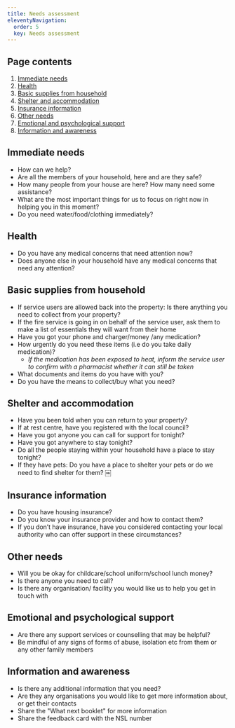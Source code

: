```yaml
---
title: Needs assessment
eleventyNavigation:
  order: 5
  key: Needs assessment
---
```


## Page contents

1. [Immediate needs](#immediate-needs)
2. [Health](#health)
3. [Basic supplies from household](#basic-supplies-from-household)
4. [Shelter and accommodation](#shelter-and-accommodation)
5. [Insurance information](#insurance-information)
6. [Other needs](#other-needs)
7. [Emotional and psychological support](#emotional-and-psychological-support)
8. [Information and awareness](#information-and-awareness)

## Immediate needs

* How can we help?
* Are all the members of your household, here and are they safe?
* How many people from your house are here? How many need some assistance?
* What are the most important things for us to focus on right now in helping you in this moment?
* Do you need water/food/clothing immediately?

## Health

* Do you have any medical concerns that need attention now?
* Does anyone else in your household have any medical concerns that need any attention?

## Basic supplies from household

* If service users are allowed back into the property: Is there anything you need to collect from your property?
* If the fire service is going in on behalf of the service user, ask them to make a list of essentials they will want from their home
* Have you got your phone and charger/money /any medication?
* How urgently do you need these items (i.e do you take daily medication)?
  * *If the medication has been exposed to heat, inform the service user to confirm with a pharmacist whether it can still be taken*
* What documents and items do you have with you?
* Do you have the means to collect/buy what you need?

## Shelter and accommodation

* Have you been told when you can return to your property?
* If at rest centre, have you registered with the local council?
* Have you got anyone you can call for support for tonight?
* Have you got anywhere to stay tonight?
* Do all the people staying within your household have a place to stay tonight?
* If they have pets: Do you have a place to shelter your pets or do we need to find shelter for them? ￼

## Insurance information

* Do you have housing insurance?
* Do you know your insurance provider and how to contact them?
* If you don’t have insurance, have you considered contacting your local authority who can offer support in these circumstances?

## Other needs

* Will you be okay for childcare/school uniform/school lunch money?
* Is there anyone you need to call?
* Is there any organisation/ facility you would like us to help you get in touch with

## Emotional and psychological support

* Are there any support services or counselling that may be helpful?
* Be mindful of any signs of forms of abuse, isolation etc from them or any other family members

## Information and awareness

* Is there any additional information that you need?
* Are they any organisations you would like to get more information about, or get their contacts
* Share the "What next booklet" for more information
* Share the feedback card with the NSL number
